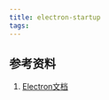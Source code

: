 ```yaml
---
title: electron-startup
tags:
---
```


## 参考资料

1. [Electron文档](http://www.electronjs.org/docs/tutorial/quick-start)

